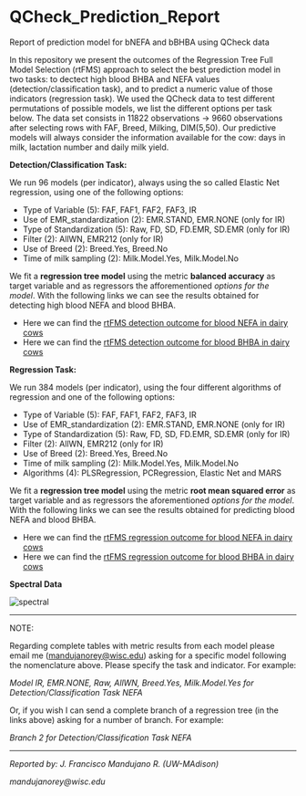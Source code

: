 # QCheck_Prediction_Report
Report of prediction model for bNEFA and bBHBA using QCheck data

In this repository we present the outcomes of the Regression Tree Full Model Selection (rtFMS) approach to select the best prediction model in two tasks: to dectect high blood BHBA and NEFA values (detection/classification task), and to predict a numeric value of those indicators (regression task). We used the QCheck data to test different permutations of possible models, we list the different options per task below. The data set consists in 11822 observations -> 9660 observations after selecting rows with FAF, Breed, Milking, DIM(5,50). Our predictive models will always consider the information available for the cow: days in milk, lactation number and daily milk yield.

__Detection/Classification Task:__

We run 96 models (per indicator), always using the so called Elastic Net regression, using one of the following options:

- Type of Variable (5): FAF, FAF1, FAF2, FAF3, IR
- Use of EMR_standardization (2): EMR.STAND, EMR.NONE (only for IR)
- Type of Standardization (5): Raw, FD, SD, FD.EMR, SD.EMR (only for IR)
- Filter (2): AllWN, EMR212 (only for IR)
- Use of Breed (2): Breed.Yes, Breed.No
- Time of milk sampling (2): Milk.Model.Yes, Milk.Model.No

We fit a __regression tree model__ using the metric __balanced accuracy__ as target variable and as regressors the afforementioned _options for the model_. With the following links we can see the results obtained for detecting high blood NEFA and blood BHBA.

- Here we can find the [rtFMS detection outcome for blood NEFA in dairy cows](https://github.com/JFMandujanoR/QCheck_Prediction_Report/blob/master/rtFMS_NEFA.md)
- Here we can find the [rtFMS detection outcome for blood BHBA in dairy cows](https://github.com/JFMandujanoR/QCheck_Prediction_Report/blob/master/rtFMS_BHBA.md)

__Regression Task:__

We run 384 models (per indicator), using the four different algorithms of regression and one of the following options:

- Type of Variable (5): FAF, FAF1, FAF2, FAF3, IR
- Use of EMR_standardization (2): EMR.STAND, EMR.NONE (only for IR)
- Type of Standardization (5): Raw, FD, SD, FD.EMR, SD.EMR (only for IR)
- Filter (2): AllWN, EMR212 (only for IR)
- Use of Breed (2): Breed.Yes, Breed.No
- Time of milk sampling (2): Milk.Model.Yes, Milk.Model.No
- Algorithms (4): PLSRegression, PCRegression, Elastic Net and MARS

We fit a __regression tree model__ using the metric __root mean squared error__ as target variable and as regressors the aforementioned _options for the model_. With the following links we can see the results obtained for predicting blood NEFA and blood BHBA.

- Here we can find the [rtFMS regression outcome for blood NEFA in dairy cows](https://github.com/JFMandujanoR/QCheck_Prediction_Report/blob/master/rtFMS_NEFA_numeric.md)
- Here we can find the [rtFMS regression outcome for blood BHBA in dairy cows](https://github.com/JFMandujanoR/QCheck_Prediction_Report/blob/master/rtFMS_BHBA_numeric.md)

__Spectral Data__

![spectral](https://github.com/JFMandujanoR/QCheck_Prediction_Report/blob/master/spectral.png)

__________________________________________________________________________________________________________________________
NOTE: 

Regarding complete tables with metric results from each model please email me (mandujanorey@wisc.edu) asking for a specific model following the nomenclature above. Please specify the task and indicator. For example:

_Model IR, EMR.NONE, Raw, AllWN, Breed.Yes, Milk.Model.Yes for Detection/Classification Task NEFA_

Or, if you wish I can send a complete branch of a regression tree (in the links above) asking for a number of branch. For example:

_Branch 2 for Detection/Classification Task NEFA_
__________________________________________________________________________________________________________________________
_Reported by: J. Francisco Mandujano R. (UW-MAdison)_

_mandujanorey@wisc.edu_
